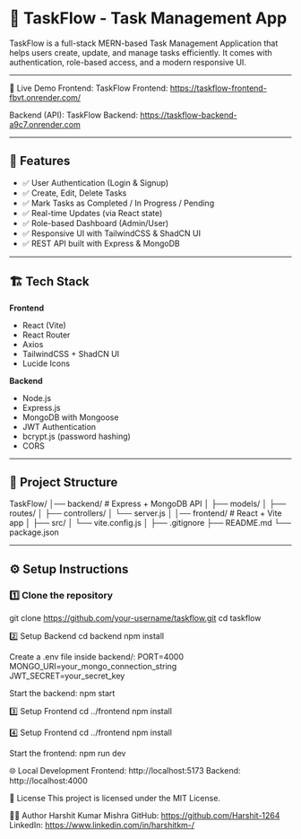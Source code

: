 # 📝 TaskFlow - Task Management App
TaskFlow is a full-stack MERN-based Task Management Application that helps users create, update, and manage tasks efficiently. It comes with authentication, role-based access, and a modern responsive UI.

---

🚀 Live Demo
Frontend: TaskFlow Frontend: https://taskflow-frontend-fbvt.onrender.com/

Backend (API): TaskFlow Backend: https://taskflow-backend-a9c7.onrender.com

---

## 🚀 Features
- ✅ User Authentication (Login & Signup)  
- ✅ Create, Edit, Delete Tasks  
- ✅ Mark Tasks as Completed / In Progress / Pending  
- ✅ Real-time Updates (via React state)  
- ✅ Role-based Dashboard (Admin/User)  
- ✅ Responsive UI with TailwindCSS & ShadCN UI  
- ✅ REST API built with Express & MongoDB  

---

## 🏗️ Tech Stack
**Frontend**
- React (Vite)
- React Router
- Axios
- TailwindCSS + ShadCN UI
- Lucide Icons

**Backend**
- Node.js
- Express.js
- MongoDB with Mongoose
- JWT Authentication
- bcrypt.js (password hashing)
- CORS

---

## 📂 Project Structure
TaskFlow/
│── backend/     # Express + MongoDB API
│ ├── models/
│ ├── routes/
│ ├── controllers/
│ └── server.js
│
│── frontend/     # React + Vite app
│ ├── src/
│ └── vite.config.js
│
├── .gitignore
├── README.md
└── package.json

---

## ⚙️ Setup Instructions

### 1️⃣ Clone the repository
git clone https://github.com/your-username/taskflow.git
cd taskflow

2️⃣ Setup Backend
cd backend
npm install

Create a .env file inside backend/:
PORT=4000
MONGO_URI=your_mongo_connection_string
JWT_SECRET=your_secret_key

Start the backend:
npm start

3️⃣ Setup Frontend
cd ../frontend
npm install

4️⃣ Setup Frontend
cd ../frontend
npm install

Start the frontend:
npm run dev


🌐 Local Development
Frontend: http://localhost:5173
Backend: http://localhost:4000

📜 License
This project is licensed under the MIT License.

👨‍💻 Author
Harshit Kumar Mishra
GitHub: https://github.com/Harshit-1264
LinkedIn: https://www.linkedin.com/in/harshitkm-/
